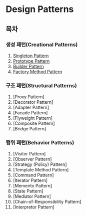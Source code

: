 # Design Patterns

## 목차
### 생성 패턴(Creational Patterns)
1. [Singleton Pattern](./src/singleton/)
2. [Prototype Pattern](./src/prototype/)
3. [Builder Pattern](./src/builder/)
4. [Factory Method Pattern](./src/factoryMethod/)

### 구조 패턴(Structural Patterns)
1. [Proxy Pattern]
2. [Decorator Pattern]
3. [Adapter Pattern]
4. [Facade Pattern]
5. [Flyweight Pattern]
6. [Composite Pattern]
7. [Bridge Pattern]

### 행위 패턴(Behavior Patterns)
1. [Visitor Pattern]
2. [Observer Pattern]
3. [Strategy (Policy) Pattern]
4. [Template Method Pattern]
5. [Command Pattern]
6. [Iterator Pattern]
7. [Memento Pattern]
8. [State Pattern]
9. [Mediator Pattern]
10. [Chain-of-Responsibility Pattern]
11. [Interpretor Pattern]
